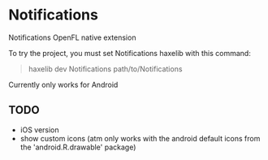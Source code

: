 Notifications
=============

Notifications OpenFL native extension

To try the project, you must set Notifications haxelib with this command:

> haxelib dev Notifications path/to/Notifications

Currently only works for Android

TODO
----
 * iOS version
 * show custom icons (atm only works with the android default icons from the 'android.R.drawable' package)
